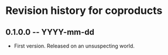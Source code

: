 # Revision history for coproducts

## 0.1.0.0 -- YYYY-mm-dd

* First version. Released on an unsuspecting world.
